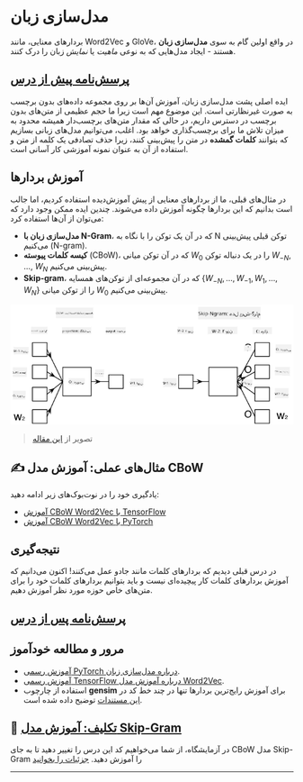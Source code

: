 <!--
CO_OP_TRANSLATOR_METADATA:
{
  "original_hash": "7ba20f54a5bfcd6521018cdfb17c7c57",
  "translation_date": "2025-09-23T12:34:04+00:00",
  "source_file": "lessons/5-NLP/15-LanguageModeling/README.md",
  "language_code": "fa"
}
-->
# مدل‌سازی زبان

بردارهای معنایی، مانند Word2Vec و GloVe، در واقع اولین گام به سوی **مدل‌سازی زبان** هستند - ایجاد مدل‌هایی که به نوعی *ماهیت* یا *نمایش* زبان را درک کنند.

## [پرسش‌نامه پیش از درس](https://ff-quizzes.netlify.app/en/ai/quiz/29)

ایده اصلی پشت مدل‌سازی زبان، آموزش آن‌ها بر روی مجموعه داده‌های بدون برچسب به صورت غیرنظارتی است. این موضوع مهم است زیرا ما حجم عظیمی از متن‌های بدون برچسب در دسترس داریم، در حالی که مقدار متن‌های برچسب‌دار همیشه محدود به میزان تلاش ما برای برچسب‌گذاری خواهد بود. اغلب، می‌توانیم مدل‌های زبانی بسازیم که بتوانند **کلمات گمشده** در متن را پیش‌بینی کنند، زیرا حذف تصادفی یک کلمه از متن و استفاده از آن به عنوان نمونه آموزشی کار آسانی است.

## آموزش بردارها

در مثال‌های قبلی، ما از بردارهای معنایی از پیش آموزش‌دیده استفاده کردیم، اما جالب است بدانیم که این بردارها چگونه آموزش داده می‌شوند. چندین ایده ممکن وجود دارد که می‌توان از آن‌ها استفاده کرد:

* **مدل‌سازی زبان با N-Gram**، که در آن یک توکن را با نگاه به N توکن قبلی پیش‌بینی می‌کنیم (N-gram).
* **کیسه کلمات پیوسته** (CBoW)، که در آن توکن میانی $W_0$ را در یک دنباله توکن $W_{-N}$, ..., $W_N$ پیش‌بینی می‌کنیم.
* **Skip-gram**، که در آن مجموعه‌ای از توکن‌های همسایه {$W_{-N},\dots, W_{-1}, W_1,\dots, W_N$} را از توکن میانی $W_0$ پیش‌بینی می‌کنیم.

![تصویر از مقاله‌ای درباره تبدیل کلمات به بردارها](../../../../../translated_images/example-algorithms-for-converting-words-to-vectors.fbe9207a726922f6f0f5de66427e8a6eda63809356114e28fb1fa5f4a83ebda7.fa.png)

> تصویر از [این مقاله](https://arxiv.org/pdf/1301.3781.pdf)

## ✍️ مثال‌های عملی: آموزش مدل CBoW

یادگیری خود را در نوت‌بوک‌های زیر ادامه دهید:

* [آموزش CBoW Word2Vec با TensorFlow](CBoW-TF.ipynb)
* [آموزش CBoW Word2Vec با PyTorch](CBoW-PyTorch.ipynb)

## نتیجه‌گیری

در درس قبلی دیدیم که بردارهای کلمات مانند جادو عمل می‌کنند! اکنون می‌دانیم که آموزش بردارهای کلمات کار پیچیده‌ای نیست و باید بتوانیم بردارهای کلمات خود را برای متن‌های خاص حوزه مورد نظر آموزش دهیم.

## [پرسش‌نامه پس از درس](https://ff-quizzes.netlify.app/en/ai/quiz/30)

## مرور و مطالعه خودآموز

* [آموزش رسمی PyTorch درباره مدل‌سازی زبان](https://pytorch.org/tutorials/beginner/nlp/word_embeddings_tutorial.html).
* [آموزش رسمی TensorFlow درباره آموزش مدل Word2Vec](https://www.TensorFlow.org/tutorials/text/word2vec).
* استفاده از چارچوب **gensim** برای آموزش رایج‌ترین بردارها تنها در چند خط کد در [این مستندات](https://pytorch.org/tutorials/beginner/nlp/word_embeddings_tutorial.html) توضیح داده شده است.

## 🚀 [تکلیف: آموزش مدل Skip-Gram](lab/README.md)

در آزمایشگاه، از شما می‌خواهیم کد این درس را تغییر دهید تا به جای CBoW مدل Skip-Gram را آموزش دهید. [جزئیات را بخوانید](lab/README.md)

---

